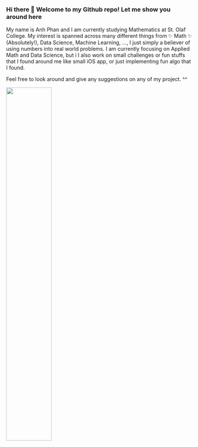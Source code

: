 ### Hi there 👋  Welcome to my Github repo! Let me show you around here
My name is Anh Phan and I am currently studying Mathematics at St. Olaf College. My interest is spanned across many different things from ✨ Math ✨ (Absolutely!), Data Science, Machine Learning, ..., I just simply a believer of using numbers into real world problems. 
I am currently focusing on Applied Math and Data Science, but i I also work on small challenges or fun stuffs that I found around me like small iOS app, or just implementing fun algo that I found. 

Feel free to look around and give any suggestions on any of my project. ^^

<p float="row">
 <img class="img" src="https://github-readme-stats.vercel.app/api?username=justpqa&show_icons=true&theme=dark" width = 49.5%/>
</p>

